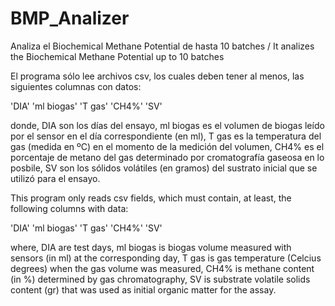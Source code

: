 # BMP_Analizer
Analiza el Biochemical Methane Potential de hasta 10 batches / It analizes the Biochemical Methane Potential up to 10 batches

El programa sólo lee archivos csv, los cuales deben tener al menos, las siguientes columnas con datos:

'DIA' 'ml biogas' 'T gas' 'CH4%' 'SV'

donde, DIA son los días del ensayo, ml biogas es el volumen de biogas leído por el sensor en el día correspondiente (en ml), T gas es la temperatura del gas (medida en ºC) en el momento de la medición del volumen, CH4% es el porcentaje de metano del gas determinado por cromatografía gaseosa en lo posbile, SV son los sólidos volátiles (en gramos) del sustrato inicial que se utilizó para el ensayo.

This program only reads csv fields, which must contain, at least, the following columns with data:

'DIA' 'ml biogas' 'T gas' 'CH4%' 'SV'

where, DIA are test days, ml biogas is biogas volume measured with sensors (in ml) at the corresponding day, T gas is gas temperature (Celcius degrees) when the gas volume was measured, CH4% is methane content (in %) determined by gas chromatography, SV is substrate volatile solids content (gr) that was used as initial organic matter for the assay.    
